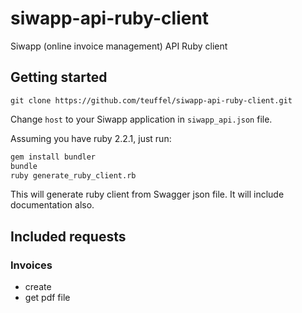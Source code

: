 # siwapp-api-ruby-client
Siwapp (online invoice management) API Ruby client

## Getting started
`git clone https://github.com/teuffel/siwapp-api-ruby-client.git`

Change `host` to your Siwapp application in `siwapp_api.json` file.

Assuming you have ruby 2.2.1, just run:

``` bash
gem install bundler
bundle
ruby generate_ruby_client.rb
```

This will generate ruby client from Swagger json file. It will include documentation also.

## Included requests

### Invoices
* create
* get pdf file
